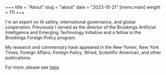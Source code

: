 +++
title = "About"
slug = "about"
date = "2023-10-21"
 [menu.main] 
 weight = 111
+++

I'm an expert on AI safety, international governance, and global cooperation. Previously I served as the director of the Brookings Artificial Intelligence and Emerging Technology Initiative and a fellow in the Brookings Foreign Policy program. 

My research and commentary have appeared in the New Yorker, New York Times, Foreign Affairs, Foreign Policy, Wired, Scientific American, and other publications. 

For more, please see [here](https://brookings.edu/experts/chris-meserole/).
